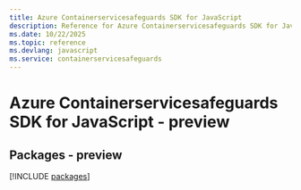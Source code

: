 ```yaml
---
title: Azure Containerservicesafeguards SDK for JavaScript
description: Reference for Azure Containerservicesafeguards SDK for JavaScript
ms.date: 10/22/2025
ms.topic: reference
ms.devlang: javascript
ms.service: containerservicesafeguards
---
```

# Azure Containerservicesafeguards SDK for JavaScript - preview
## Packages - preview
[!INCLUDE [packages](containerservicesafeguards-index.md)]